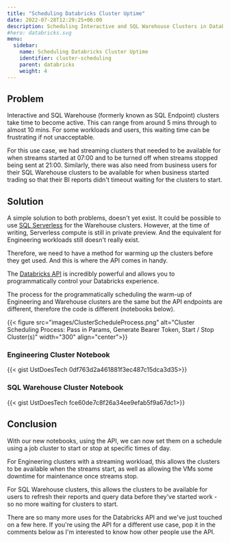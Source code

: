 ```yaml
---
title: "Scheduling Databricks Cluster Uptime"
date: 2022-07-28T12:29:25+06:00
description: Scheduling Interactive and SQL Warehouse Clusters in Databricks
#hero: databricks.svg
menu:
  sidebar:
    name: Scheduling Databricks Cluster Uptime
    identifier: cluster-scheduling
    parent: databricks
    weight: 4
---
```


## Problem

Interactive and SQL Warehouse (formerly known as SQL Endpoint) clusters take time to become active. This can range from around 5 mins through to almost 10 mins. For some workloads and users, this waiting time can be frustrating if not unacceptable.

For this use case, we had streaming clusters that needed to be available for when streams started at 07:00 and to be turned off when streams stopped being sent at 21:00. Similarly, there was also need from business users for their SQL Warehouse clusters to be available for when business started trading so that their BI reports didn't timeout waiting for the clusters to start.

## Solution

A simple solution to both problems, doesn't yet exist. It could be possible to use [SQL Serverless](https://databricks.com/blog/2021/08/30/announcing-databricks-serverless-sql.html) for the Warehouse clusters. However, at the time of writing, Serverless compute is still in private preview. And the equivalent for Engineering workloads still doesn't really exist.

Therefore, we need to have a method for warming up the clusters before they get used. And this is where the API comes in handy.

The [Databricks API](https://docs.databricks.com/dev-tools/api/latest/index.html) is incredibly powerful and allows you to programmatically control your Databricks experience.

The process for the programmatically scheduling the warm-up of Engineering and Warehouse clusters are the same but the API endpoints are different, therefore the code is different (notebooks below).

{{< figure src="images/ClusterScheduleProcess.png" alt="Cluster Scheduling Process: Pass in Params, Generate Bearer Token, Start / Stop Cluster(s)" width="300" align="center">}}

### Engineering Cluster Notebook

{{< gist UstDoesTech 0df763d2a461881f3ec487c15dca3d35>}}

### SQL Warehouse Cluster Notebook

{{< gist UstDoesTech fce60de7c8f26a34ee9efab5f9a67dc1>}}

## Conclusion

With our new notebooks, using the API, we can now set them on a schedule using a job cluster to start or stop at specific times of day.

For Engineering clusters with a streaming workload, this allows the clusters to be available when the streams start, as well as allowing the VMs some downtime for maintenance once streams stop.

For SQL Warehouse clusters, this allows the clusters to be available for users to refresh their reports and query data before they've started work - so no more waiting for clusters to start.

There are so many more uses for the Databricks API and we've just touched on a few here. If you're using the API for a different use case, pop it in the comments below as I'm interested to know how other people use the API.

